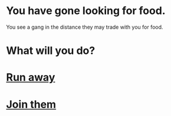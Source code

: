 # You have gone looking for food.

You see a gang in the distance they may trade with you for food. 

# What will you do?

# [Run away](shot.md)
# [Join them](old.md)